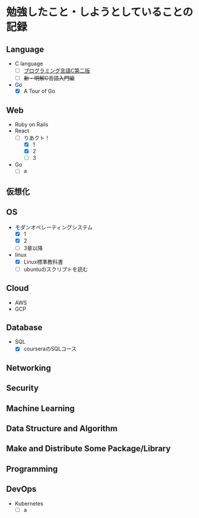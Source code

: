 # 勉強したこと・しようとしていることの記録
## Language
- C language
  - [ ] [プログラミング言語C第二版](https://www.amazon.co.jp/%E3%83%97%E3%83%AD%E3%82%B0%E3%83%A9%E3%83%9F%E3%83%B3%E3%82%B0%E8%A8%80%E8%AA%9EC-%E7%AC%AC2%E7%89%88-ANSI%E8%A6%8F%E6%A0%BC%E6%BA%96%E6%8B%A0-B-W-%E3%82%AB%E3%83%BC%E3%83%8B%E3%83%8F%E3%83%B3-ebook/dp/B084SXSPDN/ref=sr_1_1?__mk_ja_JP=%E3%82%AB%E3%82%BF%E3%82%AB%E3%83%8A&dchild=1&keywords=%E3%83%97%E3%83%AD%E3%82%B0%E3%83%A9%E3%83%9F%E3%83%B3%E3%82%B0%E8%A8%80%E8%AA%9EC&qid=1612798520&sr=8-1)
  - [ ] ~~新・明解C言語入門編~~
- Go
  - [x] A Tour of Go  

## Web
- Ruby on Rails
- React
  - [ ] りあクト！
    - [x] 1
    - [x] 2
    - [ ] 3
- Go
  - [ ] a

## 仮想化
## OS
- モダンオペレーティングシステム
  - [x] 1
  - [x] 2
  - [ ] 3章以降
- linux
  - [x] Linux標準教科書 
  - [ ] ubuntuのスクリプトを読む

## Cloud
- AWS
- GCP

## Database
- SQL
  - [x] courseraのSQLコース
## Networking
## Security
## Machine Learning
## Data Structure and Algorithm
## Make and Distribute Some Package/Library
## Programming
## DevOps
- Kubernetes
  - [ ] a
